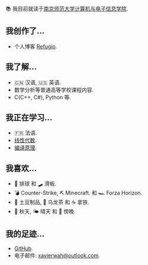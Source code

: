 📚 我目前就读于[南京师范大学](https://www.nnu.edu.cn/)[计算机与电子信息学院](http://ceai.njnu.edu.cn/). 

## 我创作了...

- 个人博客 [Refugio](https://xv1r.cn/).

## 我了解...

- 🇨🇳 汉语, 🇺🇸 英语.
- 数学分析等普通高等学校课程内容.
- C(C++, C#), Python 等.

## 我正在学习...

- 🇫🇷 法语. 
- [线性代数](https://linear.axler.net/). 
- [编译原理](https://suif.stanford.edu/dragonbook/). 

## 我喜欢...

- 🏐 排球 和 🛹 滑板.
- 💣 Counter-Strike, ⛏️ Minecraft. 和 🏎 Forza Horizon. 
- 🍟 土豆制品, 🍵 乌龙茶 和 ☕ 拿铁.
- 🍂 秋天, 🌤️ 晴天 和 🌆 傍晚.

## 我的足迹...

- [GitHub](https://github.com/XavierWah).
- 电子邮件: [xavierwah@outlook.com](mailto:xavierwah@outlook.com).
